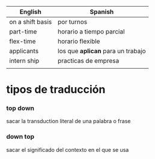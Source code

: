 
| English          | Spanish                             |
| ---------------- | ----------------------------------- |
| on a shift basis | por turnos                          |
| part-time        | horario a tiempo parcial            |
| flex-time        | horario flexible                    |
| applicants       | los que **aplican** para un trabajo |
| intern ship      | practicas de empresa                |
|                  |                                     |



# tipos de traducción

### top down 
sacar la transduction literal de una palabra o frase

### down top
sacar el significado del contexto en el que se usa


